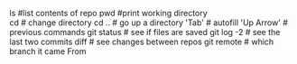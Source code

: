 ls #list contents of repo
pwd #print working directory  
cd # change directory
cd .. # go up a directory
'Tab' # autofill
'Up Arrow' # previous commands
git status # see if files are saved
git log -2 # see the last two commits
diff # see changes between repos
git remote # which branch it came From
